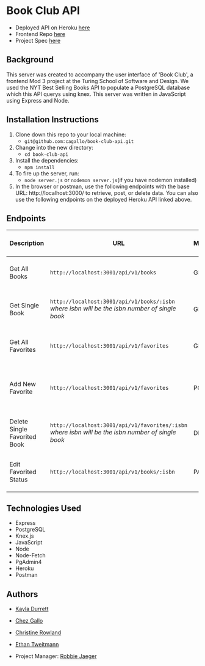 # Book Club API

- Deployed API on Heroku [here](https://book-club-api-2110.herokuapp.com/api/v1/books) <br>
- Frontend Repo [here](https://github.com/ectweitmann/book-club-ui) <br>
- Project Spec [here](https://frontend.turing.edu/projects/module-3/stretch.html)

## Background

This server was created to accompany the user interface of 'Book Club', a frontend Mod 3 project at the Turing School of Software and Design. We used the NYT Best Selling Books API to populate a PostgreSQL database which this API querys using knex. This server was written in JavaScript using Express and Node.

## Installation Instructions

1. Clone down this repo to your local machine:
    - `git@github.com:cagallo/book-club-api.git`
2. Change into the new directory:
    - `cd book-club-api`
3. Install the dependencies:
    - `npm install`
4. To fire up the server, run:
    - `node server.js` or `nodemon server.js`(if you have nodemon installed)
5. In the browser or postman, use the following endpoints with the base URL: http://localhost:3000/ to retrieve, post, or delete data. You can also use the following endpoints on the deployed Heroku API linked above. 

## Endpoints

| Description | URL         | Method      | Required Properties for Request | Sample Sucessful Response |
| ----------- | ----------- | ----------- | ------------------------------- | ------------------------- |
| Get All Books | `http://localhost:3001/api/v1/books` | GET | none | array containing all book objects |    
| Get Single Book | `http://localhost:3001/api/v1/books/:isbn` <br> *where isbn will be the isbn number of single book* | GET | none | array containing an object of single book info |
| Get All Favorites | `http://localhost:3001/api/v1/favorites` | GET | none | array container all favorite book objects | 
| Add New Favorite | `http://localhost:3001/api/v1/favorites` | POST | `{ "isbn": "9781250278210", "title": "ABANDONED IN DEATH", "description": "...", "amazon_link": "https://www.amazon.com/dp/125027821X?tag=NYTBSREV-20", "book_image": "https://storage.googleapis.com/du-prd/books/images/9781250278210.jpg", "author": "J.D. Robb"}` | `{ id: <id> in favorites table}` |
| Delete Single Favorited Book | `http://localhost:3001/api/v1/favorites/:isbn` <br> *where isbn will be the isbn number of single book* | DELETE | none | `{ message: Book with isbn#<isbn> has been removed from favorites }` |
| Edit Favorited Status | `http://localhost:3001/api/v1/books/:isbn` | PATCH | `{"isFavorited":"false" OR "true"}` | `{ "message": "Book with isbn#<isbn> isFavorited: "false" OR "true" }` |

## Technologies Used

- Express
- PostgreSQL
- Knex.js
- JavaScript
- Node
- Node-Fetch
- PgAdmin4
- Heroku
- Postman

## Authors

- [Kayla Durrett](https://github.com/krdurrett)
- [Chez Gallo](https://github.com/cagallo)
- [Christine Rowland](https://github.com/Fordo29)
- [Ethan Tweitmann](https://github.com/ectweitmann)

- Project Manager: [Robbie Jaeger](https://github.com/robbiejaeger)
